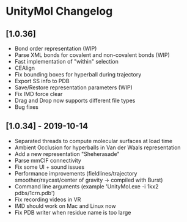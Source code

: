 # UnityMol Changelog

## [1.0.36]

- Bond order representation (WIP)
- Parse XML bonds for covalent and non-covalent bonds (WIP)
- Fast implementation of "within" selection
- CEAlign
- Fix bounding boxes for hyperball during trajectory
- Export SS info to PDB
- Save/Restore representation parameters (WIP)
- Fix IMD force clear
- Drag and Drop now supports different file types
- Bug fixes

## [1.0.34] - 2019-10-14

- Separated threads to compute molecular surfaces at load time
- Ambient Occlusion for hyperballs in Van der Waals representation
- Add a new representation "Sheherasade"
- Parse mmCIF connectivity
- Fix some UI + sound issues
- Performance improvements (fieldlines/trajectory smoother/raycast/center of gravity -> compiled with Burst)
- Command line arguments (example 'UnityMol.exe -i 1kx2 pdbs/1crn.pdb')
- Fix recording videos in VR
- IMD should work on Mac and Linux now
- Fix PDB writer when residue name is too large
